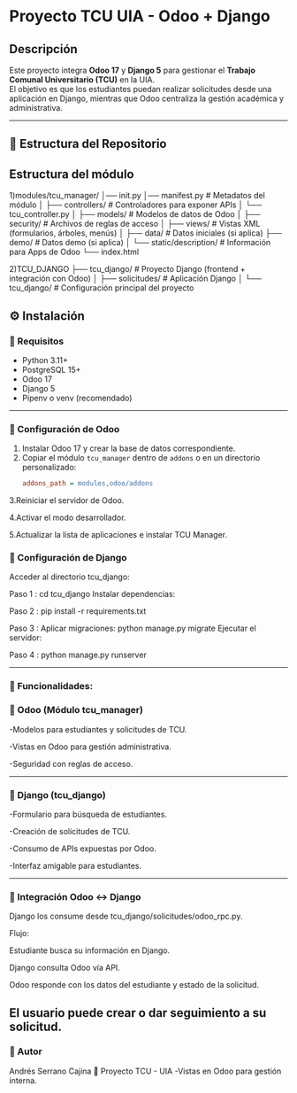 # Proyecto TCU UIA - Odoo + Django

##  Descripción
Este proyecto integra **Odoo 17** y **Django 5** para gestionar el **Trabajo Comunal Universitario (TCU)** en la UIA.  
El objetivo es que los estudiantes puedan realizar solicitudes desde una aplicación en Django, mientras que Odoo centraliza la gestión académica y administrativa.

---

## 📂 Estructura del Repositorio

##  Estructura del módulo

1)modules/tcu_manager/
│── init.py
│── manifest.py # Metadatos del módulo
│
├── controllers/ # Controladores para exponer APIs
│ └── tcu_controller.py
│
├── models/ # Modelos de datos de Odoo
│
├── security/ # Archivos de reglas de acceso
│
├── views/ # Vistas XML (formularios, árboles, menús)
│
├── data/ # Datos iniciales (si aplica)
├── demo/ # Datos demo (si aplica)
│
└── static/description/ # Información para Apps de Odoo
└── index.html

2)TCU_DJANGO
├── tcu_django/ # Proyecto Django (frontend + integración con Odoo)
│ ├── solicitudes/ # Aplicación Django
│ └── tcu_django/ # Configuración principal del proyecto


## ⚙️ Instalación

### 🔹 Requisitos
- Python 3.11+
- PostgreSQL 15+
- Odoo 17
- Django 5
- Pipenv o venv (recomendado)

---

### 🔹 Configuración de Odoo
1. Instalar Odoo 17 y crear la base de datos correspondiente.
2. Copiar el módulo `tcu_manager` dentro de `addons` o en un directorio personalizado:
   ```ini
   addons_path = modules,odoo/addons
3.Reiniciar el servidor de Odoo.

4.Activar el modo desarrollador.

5.Actualizar la lista de aplicaciones e instalar TCU Manager.

### 🔹 Configuración de Django
Acceder al directorio tcu_django:

Paso 1 : 
cd tcu_django
Instalar dependencias:

Paso 2 :
pip install -r requirements.txt


Paso 3 :
Aplicar migraciones:
python manage.py migrate
Ejecutar el servidor:

Paso 4 :
python manage.py runserver


-------------------------------------------------
### 🔹  Funcionalidades:

###  🔹 Odoo (Módulo tcu_manager)

-Modelos para estudiantes y solicitudes de TCU.


-Vistas en Odoo para gestión administrativa.

-Seguridad con reglas de acceso.

------------------------------------------------
### 🔹 Django (tcu_django)
-Formulario para búsqueda de estudiantes.

-Creación de solicitudes de TCU.

-Consumo de APIs expuestas por Odoo.

-Interfaz amigable para estudiantes.

-----------------------------------------------
### 🔹 Integración Odoo ↔ Django

Django los consume desde tcu_django/solicitudes/odoo_rpc.py.

Flujo:

Estudiante busca su información en Django.

Django consulta Odoo vía API.

Odoo responde con los datos del estudiante y estado de la solicitud.

El usuario puede crear o dar seguimiento a su solicitud.
------------------------------------------------
### 📖 Autor
Andrés Serrano Cajina
📅 Proyecto TCU - UIA
-Vistas en Odoo para gestión interna.
